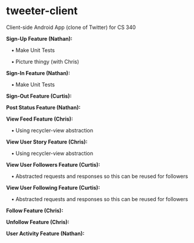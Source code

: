 # tweeter-client
Client-side Android App (clone of Twitter) for CS 340

**Sign-Up Feature (Nathan):**

&emsp;•	Make Unit Tests

&emsp;•	Picture thingy (with Chris)

**Sign-In Feature (Nathan):**

&emsp;•	Make Unit Tests

**Sign-Out Feature (Curtis):**

**Post Status Feature (Nathan):**

**View Feed Feature (Chris):**

&emsp;•	Using recycler-view abstraction

**View User Story Feature (Chris):**

&emsp;•	Using recycler-view abstraction

**View User Followers Feature (Curtis):**

&emsp;•	Abstracted requests and responses so this can be reused for followers

**View User Following Feature (Curtis):**

&emsp;•	Abstracted requests and responses so this can be reused for followers

**Follow Feature (Chris):**

**Unfollow Feature (Chris):**

**User Activity Feature (Nathan):**

